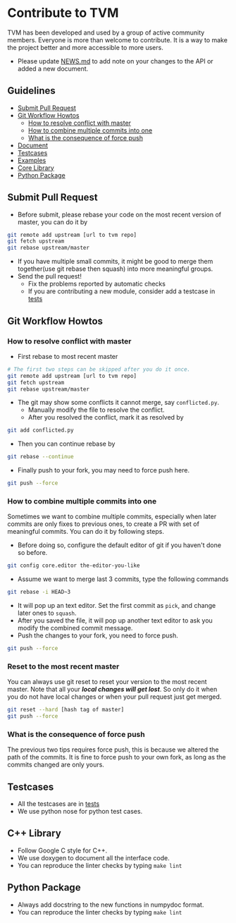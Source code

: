 # Contribute to TVM

TVM has been developed and used by a group of active community members.
Everyone is more than welcome to contribute. It is a way to make the project better and more accessible to more users.

- Please update [NEWS.md](../NEWS.md) to add note on your changes to the API or added a new document.

## Guidelines
* [Submit Pull Request](#submit-pull-request)
* [Git Workflow Howtos](#git-workflow-howtos)
  - [How to resolve conflict with master](#how-to-resolve-conflict-with-master)
  - [How to combine multiple commits into one](#how-to-combine-multiple-commits-into-one)
  - [What is the consequence of force push](#what-is-the-consequence-of-force-push)
* [Document](#document)
* [Testcases](#testcases)
* [Examples](#examples)
* [Core Library](#core-library)
* [Python Package](#python-package)

## Submit Pull Request
* Before submit, please rebase your code on the most recent version of master, you can do it by
```bash
git remote add upstream [url to tvm repo]
git fetch upstream
git rebase upstream/master
```
* If you have multiple small commits,
  it might be good to merge them together(use git rebase then squash) into more meaningful groups.
* Send the pull request!
  - Fix the problems reported by automatic checks
  - If you are contributing a new module, consider add a testcase in [tests](../tests)

## Git Workflow Howtos
### How to resolve conflict with master
- First rebase to most recent master
```bash
# The first two steps can be skipped after you do it once.
git remote add upstream [url to tvm repo]
git fetch upstream
git rebase upstream/master
```
- The git may show some conflicts it cannot merge, say ```conflicted.py```.
  - Manually modify the file to resolve the conflict.
  - After you resolved the conflict, mark it as resolved by
```bash
git add conflicted.py
```
- Then you can continue rebase by
```bash
git rebase --continue
```
- Finally push to your fork, you may need to force push here.
```bash
git push --force
```

### How to combine multiple commits into one
Sometimes we want to combine multiple commits, especially when later commits are only fixes to previous ones,
to create a PR with set of meaningful commits. You can do it by following steps.
- Before doing so, configure the default editor of git if you haven't done so before.
```bash
git config core.editor the-editor-you-like
```
- Assume we want to merge last 3 commits, type the following commands
```bash
git rebase -i HEAD~3
```
- It will pop up an text editor. Set the first commit as ```pick```, and change later ones to ```squash```.
- After you saved the file, it will pop up another text editor to ask you modify the combined commit message.
- Push the changes to your fork, you need to force push.
```bash
git push --force
```

### Reset to the most recent master
You can always use git reset to reset your version to the most recent master.
Note that all your ***local changes will get lost***.
So only do it when you do not have local changes or when your pull request just get merged.
```bash
git reset --hard [hash tag of master]
git push --force
```

### What is the consequence of force push
The previous two tips requires force push, this is because we altered the path of the commits.
It is fine to force push to your own fork, as long as the commits changed are only yours.

## Testcases
- All the testcases are in [tests](../tests)
- We use python nose for python test cases.

## C++ Library
- Follow Google C style for C++.
- We use doxygen to document all the interface code.
- You can reproduce the linter checks by typing ```make lint```

## Python Package
- Always add docstring to the new functions in numpydoc format.
- You can reproduce the linter checks by typing ```make lint```
